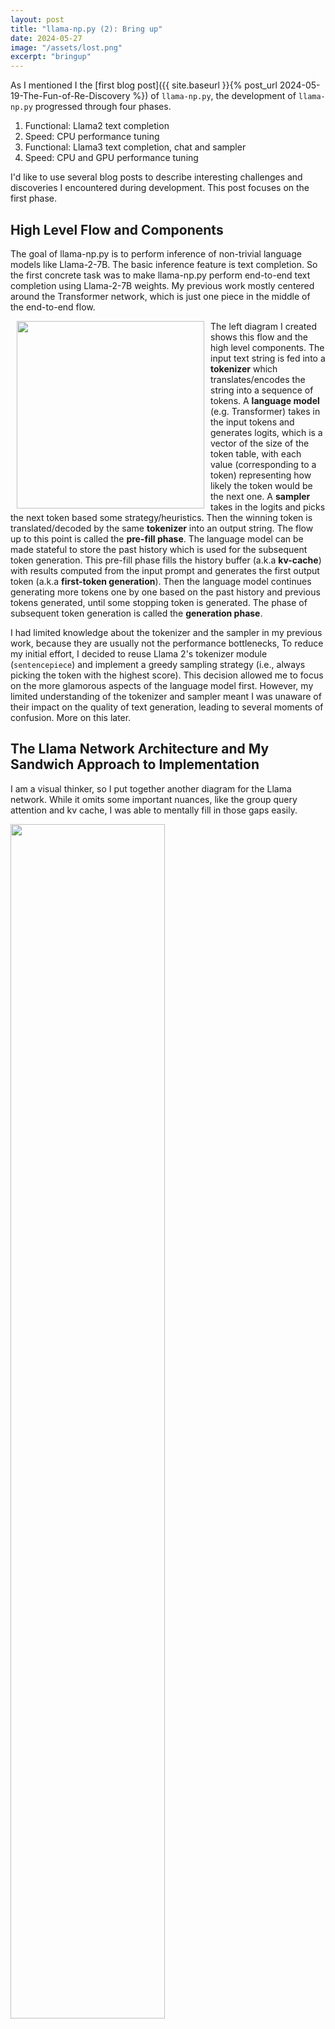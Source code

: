 ```yaml
---
layout: post
title: "llama-np.py (2): Bring up"
date: 2024-05-27
image: "/assets/lost.png"
excerpt: "bringup"
---
```



As I mentioned I the [first blog post]({{ site.baseurl }}{% post_url 2024-05-19-The-Fun-of-Re-Discovery %}) of `llama-np.py`, the development of `llama-np.py` progressed through four phases. 
1. Functional: Llama2 text completion
2. Speed: CPU performance tuning
3. Functional: Llama3 text completion, chat and sampler
4. Speed: CPU and GPU performance tuning 

I'd like to use several blog posts to describe interesting challenges and discoveries I encountered during development. This post focuses on the first phase.


## High Level Flow and Components 

The goal of llama-np.py is to perform inference of non-trivial language models like Llama-2-7B. The basic inference feature is text completion. So the first concrete task was to make llama-np.py perform end-to-end text completion using Llama-2-7B weights. My previous work mostly centered around the Transformer network, which is just one piece in the middle of the end-to-end flow.

<img style="float:left;" src="{{ site.baseurl }}/assets/llama-high-level-blocks.svg" width=300 hspace=10/> 

The left diagram I created shows this flow and the high level components. The input text string is fed into a **tokenizer** which translates/encodes the string into a sequence of tokens. A **language model** (e.g. Transformer) takes in the input tokens and generates logits, which is a vector of the size of the token table, with each value (corresponding to a token) representing how likely the token would be the next one. A **sampler** takes in the logits and picks the next token based some strategy/heuristics. Then the winning token is translated/decoded by the same **tokenizer** into an output string.  The flow up to this point is called the **pre-fill phase**. The language model can be made stateful to store the past history which is used for the subsequent token generation. This pre-fill phase fills the history buffer (a.k.a **kv-cache**) with results computed from the input prompt and generates the first output token (a.k.a **first-token generation**). Then the language model continues generating more tokens one by one based on the past history and previous tokens generated, until some stopping token is generated. The phase of subsequent token generation is called the **generation phase**. 

I had limited knowledge about the tokenizer and the sampler in my previous work, because they are usually not the performance bottlenecks,  To reduce my initial effort, I decided to reuse Llama 2's tokenizer module (`sentencepiece`) and implement a greedy sampling strategy (i.e., always picking the token with the highest score). This decision allowed me to focus on the more glamorous aspects of the language model first. However, my limited understanding of the tokenizer and sampler meant I was unaware of their impact on the quality of text generation, leading to several moments of confusion. More on this later.

## The Llama Network Architecture and My Sandwich Approach to Implementation

I am a visual thinker, so I put together another diagram for the Llama network. While it omits some important nuances, like the group query attention and kv cache, I was able to mentally fill in those gaps easily. 

<img src="{{ site.baseurl }}/assets/llama-network.svg" width="70%"> 

While drawing the diagram above, I realized that the first embedding layer and the final LM head perform very similar tasks, albeit in reverse. The first embedding layer is essentially a table lookup, retrieving an embedding vector for a given token ID. Conversely, the LM head takes a vector and computes a score for each token using dot products. I wondered whether the values in the embedding weight and the LM head weight were actually very similar. So I checked - they are quite different in Llama2-7B. I didn't delve deeper into this as I was eager to start my implementation. (Later, I discovered a known technique called **weight-tying** which reuses the same weights for both layers). 

However, based on this observation, I decided to implement both ends (encoding/embedding and LM head/sampler/decoding) first and then add in the Transformer components piece by piece. As long as the shapes match, the network should run without crashing. During the developement, I always asked `llama-np.py` to complete the input text "It is easy" (and so I wished). I expected `llama-np.py` to produce garbage initially, but once all the components were in place, I anticipated that the magic light would turn on and something wise should come out. 

The single most difficult part in terms of coding is to keep track of the tensor dimensions. In my mind, each dimension of a tensor carries a physical meaning (e.g. batch size, sequence length, table height, etc). Seeing the intensions/meanings of the dimensions in the code makes writing and reading the program much easier.  To draw an analogy, it would be a nightmare if one could name variables `a1`, `a2`, `a3`, .... Currently I rely on annotations/comments in the code and side documents (note that I've put the tensor shapes in the diagram) to keep me sane. Can this be made automatic/enforced? **Dimension-type-checking** (e.g. [jaxtyping](https://github.com/patrick-kidger/jaxtyping)) is an interesting topic to explore next. 

## Bring Up

"After rounds of thorough modular testing, the day of bringup finally came". Well, because of the sandwich approach, it was actually like "I think I've everything in, but why 'It is easy ed ; a a a a a a a a a a a'?". 

So I pulled out my first cheat sheet. Andrej Karpathy's [llama2.c](https://github.com/karpathy/llama2.c) is an amazing project that implements the Llama2 inference using just C. It actually inspired my own `llama-np.py` and gave me the confidence to pursue it as a hobby project. Since both implement the Llama network, I realzied it would be possible to compare the intermediate results layer by layer. 

I converted the Llama-2-7B weights to the format llama2.c reads and inserted printf statements in llama2.c. Llama2.c feeds the tokens in the pre-fill stage one by one rather than as a sequence at one. I added a similar mode in `llama-np.py`. 

<p id="easy"></p>In the end, I had to fix only one bug in my RoPE implementation before the wisdom was revealed:

> It is easy to get lost in the world of the Internet. 

<img src="{{ site.baseurl }}/assets/lost.png" width="100%" />


Next post: ["Beef up"]({{ site.baseurl }}{% post_url 2024-05-28-beefup %})
